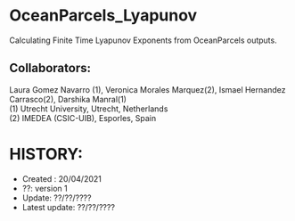 # OceanParcels_Lyapunov
Calculating Finite Time Lyapunov Exponents from OceanParcels outputs.

## Collaborators:

Laura Gomez Navarro (1), Veronica Morales Marquez(2), Ismael Hernandez Carrasco(2), Darshika Manral(1)
<br>
(1) Utrecht University, Utrecht, Netherlands
<br>
(2) IMEDEA (CSIC-UIB), Esporles, Spain

# HISTORY:
- Created : 20/04/2021
- ??: version 1
- Update: ??/??/????
- Latest update: ??/??/????
